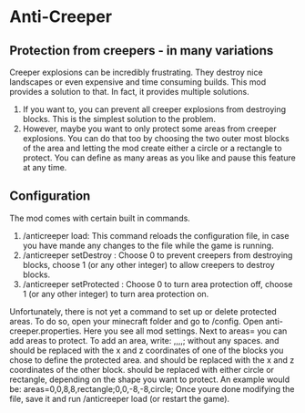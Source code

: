 # Anti-Creeper

## Protection from creepers - in many variations

Creeper explosions can be incredibly frustrating. They destroy nice landscapes or even expensive and time consuming builds. This mod provides a solution to that. In fact, it provides multiple solutions. 
1. If you want to, you can prevent all creeper explosions from destroying blocks. This is the simplest solution to the problem.
2. However, maybe you want to only protect some areas from creeper explosions. You can do that too by choosing the two outer most blocks of the area and letting the mod create either a circle or a rectangle to protect. You can define as many areas as you like and pause this feature at any time. 

## Configuration

The mod comes with certain built in commands. 
1. /anticreeper load: This command reloads the configuration file, in case you have mande any changes to the file while the game is running.
2. /anticreeper setDestroy <value>: Choose 0 to prevent creepers from destroying blocks, choose 1 (or any other integer) to allow creepers to destroy blocks.
3. /anticreeper setProtected <value>: Choose 0 to turn area protection off, choose 1 (or any other integer) to turn area protection on.

Unfortunately, there is not yet a command to set up or delete protected areas.
To do so, open your minecraft folder and go to /config. Open anti-creeper.properties. Here you see all mod settings. Next to areas= you can add areas to protect. 
To add an area, write: <x1>,<z1>,<x2>,<z2>,<type>;
without any spaces. <x1> and <z1> should be replaced with the x and z coordinates of one of the blocks you chose to define the protected area. <x2> and <z2> should be replaced with the x and z coordinates of the other block. <type> should be replaced with either circle or rectangle, depending on the shape you want to protect. 
An example would be: areas=0,0,8,8,rectangle;0,0,-8,-8,circle;
Once youre done modifying the file, save it and run /anticreeper load (or restart the game).
